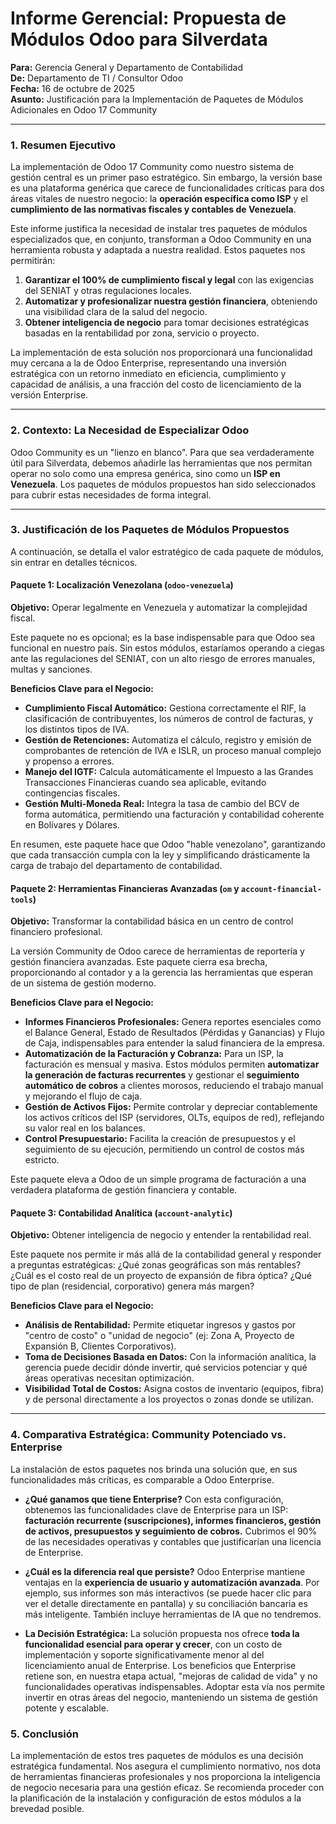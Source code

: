 # Informe Gerencial: Propuesta de Módulos Odoo para Silverdata

**Para:** Gerencia General y Departamento de Contabilidad  
**De:** Departamento de TI / Consultor Odoo  
**Fecha:** 16 de octubre de 2025  
**Asunto:** Justificación para la Implementación de Paquetes de Módulos Adicionales en Odoo 17 Community

---

### 1. Resumen Ejecutivo

La implementación de Odoo 17 Community como nuestro sistema de gestión central es un primer paso estratégico. Sin embargo, la versión base es una plataforma genérica que carece de funcionalidades críticas para dos áreas vitales de nuestro negocio: la **operación específica como ISP** y el **cumplimiento de las normativas fiscales y contables de Venezuela**.

Este informe justifica la necesidad de instalar tres paquetes de módulos especializados que, en conjunto, transforman a Odoo Community en una herramienta robusta y adaptada a nuestra realidad. Estos paquetes nos permitirán:

1.  **Garantizar el 100% de cumplimiento fiscal y legal** con las exigencias del SENIAT y otras regulaciones locales.
2.  **Automatizar y profesionalizar nuestra gestión financiera**, obteniendo una visibilidad clara de la salud del negocio.
3.  **Obtener inteligencia de negocio** para tomar decisiones estratégicas basadas en la rentabilidad por zona, servicio o proyecto.

La implementación de esta solución nos proporcionará una funcionalidad muy cercana a la de Odoo Enterprise, representando una inversión estratégica con un retorno inmediato en eficiencia, cumplimiento y capacidad de análisis, a una fracción del costo de licenciamiento de la versión Enterprise.

---

### 2. Contexto: La Necesidad de Especializar Odoo

Odoo Community es un "lienzo en blanco". Para que sea verdaderamente útil para Silverdata, debemos añadirle las herramientas que nos permitan operar no solo como una empresa genérica, sino como un **ISP en Venezuela**. Los paquetes de módulos propuestos han sido seleccionados para cubrir estas necesidades de forma integral.

---

### 3. Justificación de los Paquetes de Módulos Propuestos

A continuación, se detalla el valor estratégico de cada paquete de módulos, sin entrar en detalles técnicos.

#### **Paquete 1: Localización Venezolana (`odoo-venezuela`)**

**Objetivo:** Operar legalmente en Venezuela y automatizar la complejidad fiscal.

Este paquete no es opcional; es la base indispensable para que Odoo sea funcional en nuestro país. Sin estos módulos, estaríamos operando a ciegas ante las regulaciones del SENIAT, con un alto riesgo de errores manuales, multas y sanciones.

**Beneficios Clave para el Negocio:**
*   **Cumplimiento Fiscal Automático:** Gestiona correctamente el RIF, la clasificación de contribuyentes, los números de control de facturas, y los distintos tipos de IVA.
*   **Gestión de Retenciones:** Automatiza el cálculo, registro y emisión de comprobantes de retención de IVA e ISLR, un proceso manual complejo y propenso a errores.
*   **Manejo del IGTF:** Calcula automáticamente el Impuesto a las Grandes Transacciones Financieras cuando sea aplicable, evitando contingencias fiscales.
*   **Gestión Multi-Moneda Real:** Integra la tasa de cambio del BCV de forma automática, permitiendo una facturación y contabilidad coherente en Bolívares y Dólares.

En resumen, este paquete hace que Odoo "hable venezolano", garantizando que cada transacción cumpla con la ley y simplificando drásticamente la carga de trabajo del departamento de contabilidad.

#### **Paquete 2: Herramientas Financieras Avanzadas (`om` y `account-financial-tools`)**

**Objetivo:** Transformar la contabilidad básica en un centro de control financiero profesional.

La versión Community de Odoo carece de herramientas de reportería y gestión financiera avanzadas. Este paquete cierra esa brecha, proporcionando al contador y a la gerencia las herramientas que esperan de un sistema de gestión moderno.

**Beneficios Clave para el Negocio:**
*   **Informes Financieros Profesionales:** Genera reportes esenciales como el Balance General, Estado de Resultados (Pérdidas y Ganancias) y Flujo de Caja, indispensables para entender la salud financiera de la empresa.
*   **Automatización de la Facturación y Cobranza:** Para un ISP, la facturación es mensual y masiva. Estos módulos permiten **automatizar la generación de facturas recurrentes** y gestionar el **seguimiento automático de cobros** a clientes morosos, reduciendo el trabajo manual y mejorando el flujo de caja.
*   **Gestión de Activos Fijos:** Permite controlar y depreciar contablemente los activos críticos del ISP (servidores, OLTs, equipos de red), reflejando su valor real en los balances.
*   **Control Presupuestario:** Facilita la creación de presupuestos y el seguimiento de su ejecución, permitiendo un control de costos más estricto.

Este paquete eleva a Odoo de un simple programa de facturación a una verdadera plataforma de gestión financiera y contable.

#### **Paquete 3: Contabilidad Analítica (`account-analytic`)**

**Objetivo:** Obtener inteligencia de negocio y entender la rentabilidad real.

Este paquete nos permite ir más allá de la contabilidad general y responder a preguntas estratégicas: ¿Qué zonas geográficas son más rentables? ¿Cuál es el costo real de un proyecto de expansión de fibra óptica? ¿Qué tipo de plan (residencial, corporativo) genera más margen?

**Beneficios Clave para el Negocio:**
*   **Análisis de Rentabilidad:** Permite etiquetar ingresos y gastos por "centro de costo" o "unidad de negocio" (ej: Zona A, Proyecto de Expansión B, Clientes Corporativos).
*   **Toma de Decisiones Basada en Datos:** Con la información analítica, la gerencia puede decidir dónde invertir, qué servicios potenciar y qué áreas operativas necesitan optimización.
*   **Visibilidad Total de Costos:** Asigna costos de inventario (equipos, fibra) y de personal directamente a los proyectos o zonas donde se utilizan.

---

### 4. Comparativa Estratégica: Community Potenciado vs. Enterprise

La instalación de estos paquetes nos brinda una solución que, en sus funcionalidades más críticas, es comparable a Odoo Enterprise.

*   **¿Qué ganamos que tiene Enterprise?**
    Con esta configuración, obtenemos las funcionalidades clave de Enterprise para un ISP: **facturación recurrente (suscripciones), informes financieros, gestión de activos, presupuestos y seguimiento de cobros.** Cubrimos el 90% de las necesidades operativas y contables que justificarían una licencia de Enterprise.

*   **¿Cuál es la diferencia real que persiste?**
    Odoo Enterprise mantiene ventajas en la **experiencia de usuario y automatización avanzada**. Por ejemplo, sus informes son más interactivos (se puede hacer clic para ver el detalle directamente en pantalla) y su conciliación bancaria es más inteligente. También incluye herramientas de IA que no tendremos.

*   **La Decisión Estratégica:**
    La solución propuesta nos ofrece **toda la funcionalidad esencial para operar y crecer**, con un costo de implementación y soporte significativamente menor al del licenciamiento anual de Enterprise. Los beneficios que Enterprise retiene son, en nuestra etapa actual, "mejoras de calidad de vida" y no funcionalidades operativas indispensables. Adoptar esta vía nos permite invertir en otras áreas del negocio, manteniendo un sistema de gestión potente y escalable.

### 5. Conclusión

La implementación de estos tres paquetes de módulos es una decisión estratégica fundamental. Nos asegura el cumplimiento normativo, nos dota de herramientas financieras profesionales y nos proporciona la inteligencia de negocio necesaria para una gestión eficaz. Se recomienda proceder con la planificación de la instalación y configuración de estos módulos a la brevedad posible.